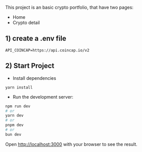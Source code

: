 This project is an basic crypto portfolio, that have two pages:

- Home
- Crypto detail

## 1) create a .env file
```
API_COINCAP=https://api.coincap.io/v2
```

## 2) Start Project

- Install dependencies 
```
yarn install
```
- Run the development server:

```bash
npm run dev
# or
yarn dev
# or
pnpm dev
# or
bun dev
```

Open [http://localhost:3000](http://localhost:3000) with your browser to see the result.